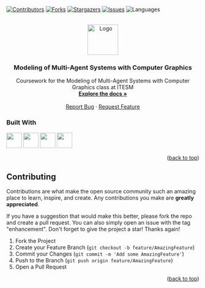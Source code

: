 <div id="top"></div>

[![Contributors][contributors-shield]][contributors-url]
[![Forks][forks-shield]][forks-url]
[![Stargazers][stars-shield]][stars-url]
[![Issues][issues-shield]][issues-url]
![Languages][languages-shield]

<br />

<div align="center">
  <a href="https://github.com/josecarlosmemo/modeling-of-multi-agent-systems-with-computer-graphics">
    <img src="https://upload.wikimedia.org/wikipedia/commons/4/47/Logo_del_ITESM.svg" alt="Logo" width="80" height="80">
  </a>
<h3 align="center">Modeling of Multi-Agent Systems with Computer
Graphics</h3>
  <p align="center">
        Coursework for the Modeling of Multi-Agent Systems with Computer
        Graphics class at ITESM
    <br />
                <a href="https://github.com/josecarlosmemo/modeling-of-multi-agent-systems-with-computer-graphics"><strong>Explore the docs »</strong></a>
            <br />
    <br />
                <a href="https://github.com/josecarlosmemo/modeling-of-multi-agent-systems-with-computer-graphics/issues">Report Bug</a>
    ·
    <a href="https://github.com/josecarlosmemo/modeling-of-multi-agent-systems-with-computer-graphics/issues">Request Feature</a>
          </p>
</div>

### Built With

<div>
<img width="40px" height="40px" src="https://skillicons.dev/icons?i=cpp"/>
<img width="40px" height="40px" src="https://skillicons.dev/icons?i=js"/>
<img width="40px" height="40px" src="https://skillicons.dev/icons?i=py"/>
<img width="40px" height="40px" src="https://ico.now.sh/opengl/5586A4"/>
</div>

<p align="right">(<a href="#top">back to top</a>)</p>

## Contributing

Contributions are what make the open source community such an amazing place to learn, inspire, and create. Any contributions you make are **greatly appreciated**.

If you have a suggestion that would make this better, please fork the repo and create a pull request. You can also simply open an issue with the tag "enhancement".
Don't forget to give the project a star! Thanks again!

1. Fork the Project
2. Create your Feature Branch (`git checkout -b feature/AmazingFeature`)
3. Commit your Changes (`git commit -m 'Add some AmazingFeature'`)
4. Push to the Branch (`git push origin feature/AmazingFeature`)
5. Open a Pull Request

<p align="right">(<a href="#top">back to top</a>)</p>

[contributors-shield]: https://img.shields.io/github/contributors/josecarlosmemo/modeling-of-multi-agent-systems-with-computer-graphics.svg?style=for-the-badge
[contributors-url]: https://github.com/josecarlosmemo/modeling-of-multi-agent-systems-with-computer-graphics/graphs/contributors
[forks-shield]: https://img.shields.io/github/forks/josecarlosmemo/modeling-of-multi-agent-systems-with-computer-graphics.svg?style=for-the-badge
[forks-url]: https://github.com/josecarlosmemo/modeling-of-multi-agent-systems-with-computer-graphics/network/members
[stars-shield]: https://img.shields.io/github/stars/josecarlosmemo/modeling-of-multi-agent-systems-with-computer-graphics.svg?style=for-the-badge
[stars-url]: https://github.com/josecarlosmemo/modeling-of-multi-agent-systems-with-computer-graphics/stargazers
[issues-shield]: https://img.shields.io/github/issues/josecarlosmemo/modeling-of-multi-agent-systems-with-computer-graphics.svg?style=for-the-badge
[issues-url]: https://github.com/josecarlosmemo/modeling-of-multi-agent-systems-with-computer-graphics/issues
[languages-shield]: https://img.shields.io/github/languages/count/josecarlosmemo/modeling-of-multi-agent-systems-with-computer-graphics.svg?style=for-the-badge
